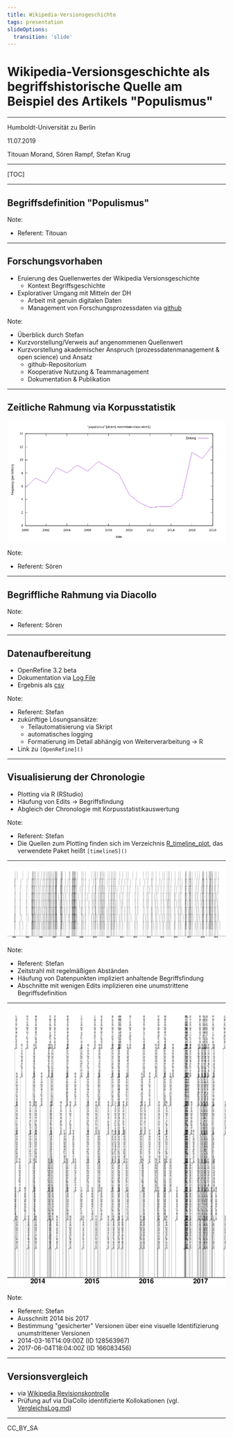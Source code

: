 ```yaml
---
title: Wikipedia-Versionsgeschichte
tags: presentation
slideOptions:
  transition: 'slide'
---
```


# Wikipedia-Versionsgeschichte als begriffshistorische Quelle am Beispiel des Artikels "Populismus"

---

Humboldt-Universität zu Berlin

11.07.2019

Titouan Morand, Sören Rampf, Stefan Krug 

---

[TOC]

---

## Begriffsdefinition "Populismus"

Note:

- Referent: Titouan

---

## Forschungsvorhaben

- Eruierung des Quellenwertes der Wikipedia Versionsgeschichte
  - Kontext Begriffsgeschichte
- Explorativer Umgang mit Mitteln der DH
  - Arbeit mit genuin digitalen Daten
  - Management von Forschungsprozessdaten via [github](https://www.github.com/krugbuild/wiki-pop-quelle)

Note:

- Überblick durch Stefan
- Kurzvorstellung/Verweis auf angenommenen Quellenwert
- Kurzvorstellung akademischer Anspruch (prozessdatenmanagement & open science) und Ansatz
  - github-Repositorium
  - Kooperative Nutzung & Teammanagement
  - Dokumentation & Publikation

---

## Zeitliche Rahmung via Korpusstatistik

![Korpus Plot](../draft/Zeit_data+class_2000-2018.png)

Note:

- Referent: Sören

---

## Begriffliche Rahmung via Diacollo

Note:

- Referent: Sören

---

## Datenaufbereitung

- OpenRefine 3.2 beta
- Dokumentation via [Log File](../div/log.md)
- Ergebnis als [csv](../div/20190627_Populismus_refined_full.csv)

Note: 

- Referent: Stefan
- zukünftige Lösungsansätze:
  - Teilautomatisierung via Skript
  - automatisches logging
  - Formatierung im Detail abhängig von Weiterverarbeitung -> R
- Link zu `[OpenRefine]()`

---

## Visualisierung der Chronologie

- Plotting via R (RStudio)
- Häufung von Edits -> Begriffsfindung
- Abgleich der Chronologie mit Korpusstatistikauswertung

Note:

- Referent: Stefan
- Die Quellen zum Plotting finden sich im Verzeichnis [R_timeline_plot](../R_timeline_plot), das verwendete Paket heißt `[timelineS]()`

----

![Plot gesamt](../draft/20190627_Plot.png)

Note:

- Referent: Stefan
- Zeitstrahl mit regelmäßigen Abständen
- Häufung von Datenpunkten impliziert anhaltende Begriffsfindung
- Abschnitte mit wenigen Edits implizieren eine unumstrittene Begriffsdefinition

----

![Plot 2014-2017](../draft/20190627_Plot_2014-2017.png)

Note:

- Referent: Stefan
- Ausschnitt 2014 bis 2017
- Bestimmung "gesicherter" Versionen über eine visuelle Identifizierung unumstrittener Versionen
- 2014-03-16T14:09:00Z (ID 128563967)
- 2017-06-04T18:04:00Z (ID 166083456)

---

## Versionsvergleich

- via [Wikipedia Revisionskontrolle](https://de.wikipedia.org/w/index.php?title=Populismus&type=revision&diff=166083456&oldid=128563967)
- Prüfung auf via DiaCollo identifizierte Kollokationen (vgl. [VergleichsLog.md](../div/VergleichsLog.md))

---

CC_BY_SA

